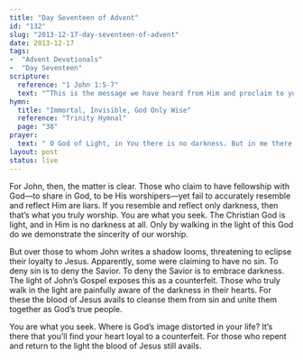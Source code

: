 ```yaml
---
title: "Day Seventeen of Advent"
id: "132"
slug: "2013-12-17-day-seventeen-of-advent"
date: 2013-12-17
tags: 
-  "Advent Devotionals"
-  "Day Seventeen"
scripture: 
  reference: "1 John 1:5-7"
  text: "“This is the message we have heard from Him and proclaim to you, that God is light, and in Him is no darkness at all. If we say we have fellowship with Him while we walk in darkness, we lie and do not practice the truth. But if we walk in the light, as He is in the light, we have fellowship with one another, and the blood of Jesus his Son cleanses us from all sin.”"
hymn: 
  title: "Immortal, Invisible, God Only Wise"
  reference: "Trinity Hymnal"
  page: "38"
prayer: 
  text: " O God of Light, in You there is no darkness. But in me there is shadow and gloom. Draw me back to the light. Forgive me and purify me in Jesus to resemble and reflect only You. Amen."
layout: post
status: live
---
```


For John, then, the matter is clear. Those who claim to have fellowship with God—to share in God, to be His worshipers—yet fail to accurately resemble and reflect Him are liars. If you resemble and reflect only darkness, then that’s what you truly worship. You are what you seek. The Christian God is light, and in Him is no darkness at all. Only by walking in the light of this God do we demonstrate the sincerity of our worship.

But over those to whom John writes a shadow looms, threatening to eclipse their loyalty to Jesus. Apparently, some were claiming to have no sin. To deny sin is to deny the Savior. To deny the Savior is to embrace darkness. The light of John’s Gospel exposes this as a counterfeit. Those who truly walk in the light are painfully aware of the darkness in their hearts. For these the blood of Jesus avails to cleanse them from sin and unite them together as God’s true people.

You are what you seek. Where is God’s image distorted in your life? It’s there that you’ll find your heart loyal to a counterfeit. For those who repent and return to the light the blood of Jesus still avails.

